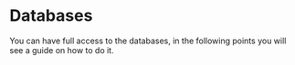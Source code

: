 # Databases

You can have full access to the databases, in the following points you will see a guide on how to do it.